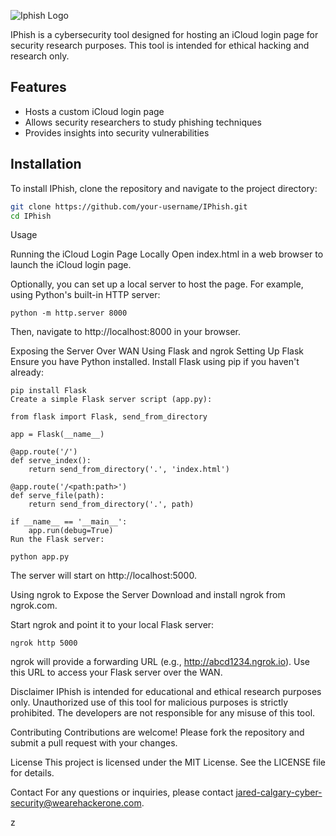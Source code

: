 ![Iphish Logo](https://imgur.com/a/Zf5YnYd)



IPhish is a cybersecurity tool designed for hosting an iCloud login page for security research purposes. This tool is intended for ethical hacking and research only.

## Features

- Hosts a custom iCloud login page
- Allows security researchers to study phishing techniques
- Provides insights into security vulnerabilities

## Installation

To install IPhish, clone the repository and navigate to the project directory:

```sh
git clone https://github.com/your-username/IPhish.git
cd IPhish
```

Usage

Running the iCloud Login Page Locally
Open index.html in a web browser to launch the iCloud login page.

Optionally, you can set up a local server to host the page. For example, using Python's built-in HTTP server:

```
python -m http.server 8000
```
Then, navigate to http://localhost:8000 in your browser.

Exposing the Server Over WAN Using Flask and ngrok
Setting Up Flask
Ensure you have Python installed. Install Flask using pip if you haven't already:

```
pip install Flask
Create a simple Flask server script (app.py):
```

```
from flask import Flask, send_from_directory

app = Flask(__name__)

@app.route('/')
def serve_index():
    return send_from_directory('.', 'index.html')

@app.route('/<path:path>')
def serve_file(path):
    return send_from_directory('.', path)

if __name__ == '__main__':
    app.run(debug=True)
Run the Flask server:

```

```
python app.py
```
The server will start on http://localhost:5000.

Using ngrok to Expose the Server
Download and install ngrok from ngrok.com.

Start ngrok and point it to your local Flask server:

```
ngrok http 5000
```
ngrok will provide a forwarding URL (e.g., http://abcd1234.ngrok.io). Use this URL to access your Flask server over the WAN.

Disclaimer
IPhish is intended for educational and ethical research purposes only. Unauthorized use of this tool for malicious purposes is strictly prohibited. The developers are not responsible for any misuse of this tool.

Contributing
Contributions are welcome! Please fork the repository and submit a pull request with your changes.

License
This project is licensed under the MIT License. See the LICENSE file for details.

Contact
For any questions or inquiries, please contact jared-calgary-cyber-security@wearehackerone.com.





z

